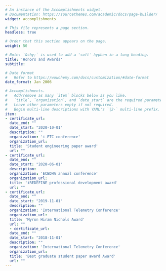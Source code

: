 ```yaml
---
# An instance of the Accomplishments widget.
# Documentation: https://sourcethemes.com/academic/docs/page-builder/
widget: accomplishments

# This file represents a page section.
headless: true

# Order that this section appears on the page.
weight: 50

# Note: `&shy;` is used to add a 'soft' hyphen in a long heading.
title: 'Honors and Awards'
subtitle:

# Date format
#   Refer to https://wowchemy.com/docs/customization/#date-format
date_format: Jan 2006

# Accomplishments.
#   Add/remove as many `item` blocks below as you like.
#   `title`, `organization`, and `date_start` are the required parameters.
#   Leave other parameters empty if not required.
#   Begin multi-line descriptions with YAML's `|2-` multi-line prefix.
item:
- certificate_url: 
  date_end: ""
  date_start: "2020-10-01"
  description: ""
  organization: 'i-ETC conference'
  organization_url: 
  title: 'Student engineering paper award'
  url: ""
- certificate_url: 
  date_end: ""
  date_start: "2020-06-01"
  description: 
  organization: 'ECEDHA annual conference'
  organization_url: 
  title: 'iREDEFINE professional development award'
  url: ""
- certificate_url: 
  date_end: ""
  date_start: "2019-11-01"
  description: ""
  organization: 'International Telemetry Conference'
  organization_url: 
  title: 'Myron Hiram Nichols Award'
  url: ""
  - certificate_url: 
  date_end: ""
  date_start: "2018-11-01"
  description: ""
  organization: 'International Telemetry Conference'
  organization_url: 
  title: 'Best graduate student paper award Award'
  url: ""
---
```

